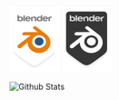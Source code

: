 <!-- Badge tools references -->
[badge_skills_cplusplus]: /badges/skills/cplusplus/cplusplus-original.svg "cplusplus"
[badge_skills_css3]: /badges/skills/css3/css3-original.svg "css 3"
[badge_skills_html5]: /badges/skills/html5/html5-original.svg "html 5"
[badge_skills_webGL]: /badges/skills/webGL/WebGL%20logo.svg "Web GL"
<!-- Badge tools references -->
[badge_tools_blender_dark]: /badges/tools/blender/blender_community_badge_white.svg "Blender"
[badge_tools_blender_light]: /badges/tools/blender/blender_community_badge_black.svg "Blender"
[badge_tools_krita]: /badges/tools/krita/Calligrakrita-base.svg "Krita"
[badge_tools_unrealengine]: /badges/tools/unrealengine/UE_Logo_icon-only_black.svg "UnrealEngine"
[badge_tools_vscode]: /badges/tools/vscode/vscode.svg "Visual Studio Code"


![GitHub Dark][badge_tools_blender_dark]
![GitHub Light][badge_tools_blender_light]


<img align="left" alt="Github Stats" src="https://github-readme-stats.vercel.app/api?username=Sxuno&theme=github_dark&show_icons=true&count_private=ture&hide_border=true" />
